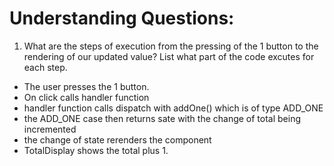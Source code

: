 # Understanding Questions:

1. What are the steps of execution from the pressing of the 1 button to the rendering of our updated value? List what part of the code excutes for each step.

- The user presses the 1 button.
- On click calls handler function
- handler function calls dispatch with addOne() which is of type ADD_ONE
- the ADD_ONE case then returns sate with the change of total being incremented
- the change of state rerenders the component
- TotalDisplay shows the total plus 1.
